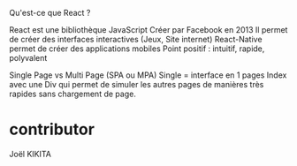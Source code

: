 Qu'est-ce que React ?


React est une bibliothèque JavaScript 
Créer par Facebook en 2013
Il permet de créer des interfaces interactives (Jeux, Site internet)
React-Native permet de créer des applications mobiles 
Point positif : intuitif, rapide, polyvalent  

Single Page vs Multi Page (SPA ou MPA)
Single = interface en 1 pages Index avec une Div qui permet de simuler les autres pages de manières très rapides sans chargement de page.


# contributor 
Joël KIKITA